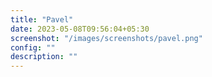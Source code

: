 ```yaml
---
title: "Pavel"
date: 2023-05-08T09:56:04+05:30
screenshot: "/images/screenshots/pavel.png"
config: ""
description: ""
---
```

